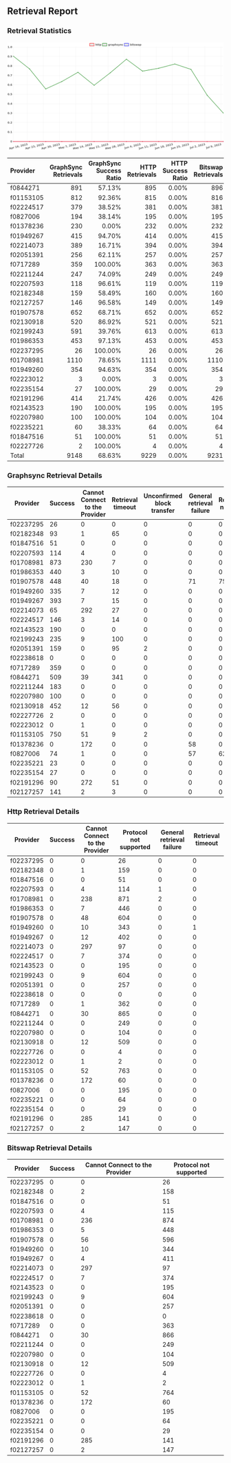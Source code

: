 ## Retrieval Report
### Retrieval Statistics
<img src="https://raw.githubusercontent.com/data-preservation-programs/filplus-checker-assets/main/filecoin-project/filecoin-plus-large-datasets/issues/1466/1688971005307.png"/>

| Provider  | GraphSync Retrievals | GraphSync Success Ratio | HTTP Retrievals | HTTP Success Ratio | Bitswap Retrievals | Bitswap Success Ratio |
| :-------- | -------------------: | ----------------------: | --------------: | -----------------: | -----------------: | --------------------: |
| f0844271  |                  891 |                  57.13% |             895 |              0.00% |                896 |                 0.00% |
| f01153105 |                  812 |                  92.36% |             815 |              0.00% |                816 |                 0.00% |
| f02224517 |                  379 |                  38.52% |             381 |              0.00% |                381 |                 0.00% |
| f0827006  |                  194 |                  38.14% |             195 |              0.00% |                195 |                 0.00% |
| f01378236 |                  230 |                   0.00% |             232 |              0.00% |                232 |                 0.00% |
| f01949267 |                  415 |                  94.70% |             414 |              0.00% |                415 |                 0.00% |
| f02214073 |                  389 |                  16.71% |             394 |              0.00% |                394 |                 0.00% |
| f02051391 |                  256 |                  62.11% |             257 |              0.00% |                257 |                 0.00% |
| f0717289  |                  359 |                 100.00% |             363 |              0.00% |                363 |                 0.00% |
| f02211244 |                  247 |                  74.09% |             249 |              0.00% |                249 |                 0.00% |
| f02207593 |                  118 |                  96.61% |             119 |              0.00% |                119 |                 0.00% |
| f02182348 |                  159 |                  58.49% |             160 |              0.00% |                160 |                 0.00% |
| f02127257 |                  146 |                  96.58% |             149 |              0.00% |                149 |                 0.00% |
| f01907578 |                  652 |                  68.71% |             652 |              0.00% |                652 |                 0.00% |
| f02130918 |                  520 |                  86.92% |             521 |              0.00% |                521 |                 0.00% |
| f02199243 |                  591 |                  39.76% |             613 |              0.00% |                613 |                 0.00% |
| f01986353 |                  453 |                  97.13% |             453 |              0.00% |                453 |                 0.00% |
| f02237295 |                   26 |                 100.00% |              26 |              0.00% |                 26 |                 0.00% |
| f01708981 |                 1110 |                  78.65% |            1111 |              0.00% |               1110 |                 0.00% |
| f01949260 |                  354 |                  94.63% |             354 |              0.00% |                354 |                 0.00% |
| f02223012 |                    3 |                   0.00% |               3 |              0.00% |                  3 |                 0.00% |
| f02235154 |                   27 |                 100.00% |              29 |              0.00% |                 29 |                 0.00% |
| f02191296 |                  414 |                  21.74% |             426 |              0.00% |                426 |                 0.00% |
| f02143523 |                  190 |                 100.00% |             195 |              0.00% |                195 |                 0.00% |
| f02207980 |                  100 |                 100.00% |             104 |              0.00% |                104 |                 0.00% |
| f02235221 |                   60 |                  38.33% |              64 |              0.00% |                 64 |                 0.00% |
| f01847516 |                   51 |                 100.00% |              51 |              0.00% |                 51 |                 0.00% |
| f02227726 |                    2 |                 100.00% |               4 |              0.00% |                  4 |                 0.00% |
| Total     |                 9148 |                  68.63% |            9229 |              0.00% |               9231 |                 0.00% |

### Graphsync Retrieval Details
| Provider  | Success | Cannot Connect to the Provider | Retrieval timeout | Unconfirmed block transfer | General retrieval failure | Retrieval not free | Piece not Found |
| --------- | ------- | ------------------------------ | ----------------- | -------------------------- | ------------------------- | ------------------ | --------------- |
| f02237295 | 26      | 0                              | 0                 | 0                          | 0                         | 0                  | 0               |
| f02182348 | 93      | 1                              | 65                | 0                          | 0                         | 0                  | 0               |
| f01847516 | 51      | 0                              | 0                 | 0                          | 0                         | 0                  | 0               |
| f02207593 | 114     | 4                              | 0                 | 0                          | 0                         | 0                  | 0               |
| f01708981 | 873     | 230                            | 7                 | 0                          | 0                         | 0                  | 0               |
| f01986353 | 440     | 3                              | 10                | 0                          | 0                         | 0                  | 0               |
| f01907578 | 448     | 40                             | 18                | 0                          | 71                        | 75                 | 0               |
| f01949260 | 335     | 7                              | 12                | 0                          | 0                         | 0                  | 0               |
| f01949267 | 393     | 7                              | 15                | 0                          | 0                         | 0                  | 0               |
| f02214073 | 65      | 292                            | 27                | 0                          | 0                         | 0                  | 5               |
| f02224517 | 146     | 3                              | 14                | 0                          | 0                         | 0                  | 216             |
| f02143523 | 190     | 0                              | 0                 | 0                          | 0                         | 0                  | 0               |
| f02199243 | 235     | 9                              | 100               | 0                          | 0                         | 0                  | 247             |
| f02051391 | 159     | 0                              | 95                | 2                          | 0                         | 0                  | 0               |
| f02238618 | 0       | 0                              | 0                 | 0                          | 0                         | 0                  | 0               |
| f0717289  | 359     | 0                              | 0                 | 0                          | 0                         | 0                  | 0               |
| f0844271  | 509     | 39                             | 341               | 0                          | 0                         | 0                  | 2               |
| f02211244 | 183     | 0                              | 0                 | 0                          | 0                         | 0                  | 64              |
| f02207980 | 100     | 0                              | 0                 | 0                          | 0                         | 0                  | 0               |
| f02130918 | 452     | 12                             | 56                | 0                          | 0                         | 0                  | 0               |
| f02227726 | 2       | 0                              | 0                 | 0                          | 0                         | 0                  | 0               |
| f02223012 | 0       | 1                              | 0                 | 0                          | 0                         | 0                  | 2               |
| f01153105 | 750     | 51                             | 9                 | 2                          | 0                         | 0                  | 0               |
| f01378236 | 0       | 172                            | 0                 | 0                          | 58                        | 0                  | 0               |
| f0827006  | 74      | 1                              | 0                 | 0                          | 57                        | 62                 | 0               |
| f02235221 | 23      | 0                              | 0                 | 0                          | 0                         | 0                  | 37              |
| f02235154 | 27      | 0                              | 0                 | 0                          | 0                         | 0                  | 0               |
| f02191296 | 90      | 272                            | 51                | 0                          | 0                         | 0                  | 1               |
| f02127257 | 141     | 2                              | 3                 | 0                          | 0                         | 0                  | 0               |

### Http Retrieval Details
| Provider  | Success | Cannot Connect to the Provider | Protocol not supported | General retrieval failure | Retrieval timeout |
| --------- | ------- | ------------------------------ | ---------------------- | ------------------------- | ----------------- |
| f02237295 | 0       | 0                              | 26                     | 0                         | 0                 |
| f02182348 | 0       | 1                              | 159                    | 0                         | 0                 |
| f01847516 | 0       | 0                              | 51                     | 0                         | 0                 |
| f02207593 | 0       | 4                              | 114                    | 1                         | 0                 |
| f01708981 | 0       | 238                            | 871                    | 2                         | 0                 |
| f01986353 | 0       | 7                              | 446                    | 0                         | 0                 |
| f01907578 | 0       | 48                             | 604                    | 0                         | 0                 |
| f01949260 | 0       | 10                             | 343                    | 0                         | 1                 |
| f01949267 | 0       | 12                             | 402                    | 0                         | 0                 |
| f02214073 | 0       | 297                            | 97                     | 0                         | 0                 |
| f02224517 | 0       | 7                              | 374                    | 0                         | 0                 |
| f02143523 | 0       | 0                              | 195                    | 0                         | 0                 |
| f02199243 | 0       | 9                              | 604                    | 0                         | 0                 |
| f02051391 | 0       | 0                              | 257                    | 0                         | 0                 |
| f02238618 | 0       | 0                              | 0                      | 0                         | 0                 |
| f0717289  | 0       | 1                              | 362                    | 0                         | 0                 |
| f0844271  | 0       | 30                             | 865                    | 0                         | 0                 |
| f02211244 | 0       | 0                              | 249                    | 0                         | 0                 |
| f02207980 | 0       | 0                              | 104                    | 0                         | 0                 |
| f02130918 | 0       | 12                             | 509                    | 0                         | 0                 |
| f02227726 | 0       | 0                              | 4                      | 0                         | 0                 |
| f02223012 | 0       | 1                              | 2                      | 0                         | 0                 |
| f01153105 | 0       | 52                             | 763                    | 0                         | 0                 |
| f01378236 | 0       | 172                            | 60                     | 0                         | 0                 |
| f0827006  | 0       | 0                              | 195                    | 0                         | 0                 |
| f02235221 | 0       | 0                              | 64                     | 0                         | 0                 |
| f02235154 | 0       | 0                              | 29                     | 0                         | 0                 |
| f02191296 | 0       | 285                            | 141                    | 0                         | 0                 |
| f02127257 | 0       | 2                              | 147                    | 0                         | 0                 |

### Bitswap Retrieval Details
| Provider  | Success | Cannot Connect to the Provider | Protocol not supported |
| --------- | ------- | ------------------------------ | ---------------------- |
| f02237295 | 0       | 0                              | 26                     |
| f02182348 | 0       | 2                              | 158                    |
| f01847516 | 0       | 0                              | 51                     |
| f02207593 | 0       | 4                              | 115                    |
| f01708981 | 0       | 236                            | 874                    |
| f01986353 | 0       | 5                              | 448                    |
| f01907578 | 0       | 56                             | 596                    |
| f01949260 | 0       | 10                             | 344                    |
| f01949267 | 0       | 4                              | 411                    |
| f02214073 | 0       | 297                            | 97                     |
| f02224517 | 0       | 7                              | 374                    |
| f02143523 | 0       | 0                              | 195                    |
| f02199243 | 0       | 9                              | 604                    |
| f02051391 | 0       | 0                              | 257                    |
| f02238618 | 0       | 0                              | 0                      |
| f0717289  | 0       | 0                              | 363                    |
| f0844271  | 0       | 30                             | 866                    |
| f02211244 | 0       | 0                              | 249                    |
| f02207980 | 0       | 0                              | 104                    |
| f02130918 | 0       | 12                             | 509                    |
| f02227726 | 0       | 0                              | 4                      |
| f02223012 | 0       | 1                              | 2                      |
| f01153105 | 0       | 52                             | 764                    |
| f01378236 | 0       | 172                            | 60                     |
| f0827006  | 0       | 0                              | 195                    |
| f02235221 | 0       | 0                              | 64                     |
| f02235154 | 0       | 0                              | 29                     |
| f02191296 | 0       | 285                            | 141                    |
| f02127257 | 0       | 2                              | 147                    |
